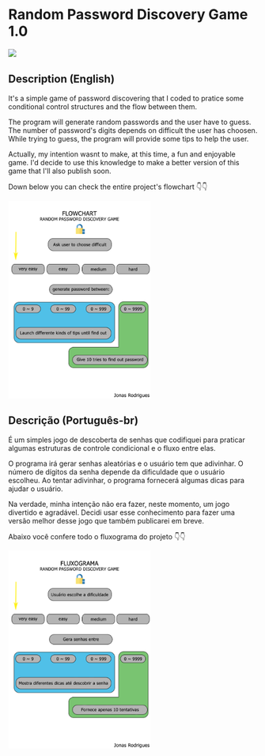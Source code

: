 # Random Password Discovery Game 1.0

<img src="https://www.pngrepo.com/png/33352/180/lock.png" height="50">

## Description (English)

It's a simple game of password discovering that I coded to pratice some conditional control structures and the flow between them.

The program will generate random passwords and the user have to guess. The number of password's digits depends on difficult the user has choosen. While trying to guess, the program will provide some tips to help the user.

Actually, my intention wasnt to make, at this time, a fun and enjoyable game. I'd decide to use this knowledge to make a better version of this game that I'll also publish soon.

Down below you can check the entire project's flowchart :point_down::point_down:

<img src="https://raw.githubusercontent.com/JonasRodriguesB/Random-Password-Discovery-Game-1.0/main/flowchart.png" height="400">

## Descrição (Português-br)

É um simples jogo de descoberta de senhas que codifiquei para praticar algumas estruturas de controle condicional e o fluxo entre elas.

O programa irá gerar senhas aleatórias e o usuário tem que adivinhar. O número de dígitos da senha depende da dificuldade que o usuário escolheu. Ao tentar adivinhar, o programa fornecerá algumas dicas para ajudar o usuário.

Na verdade, minha intenção não era fazer, neste momento, um jogo divertido e agradável. Decidi usar esse conhecimento para fazer uma versão melhor desse jogo que também publicarei em breve.

Abaixo você confere todo o fluxograma do projeto :point_down::point_down:

<img src="https://raw.githubusercontent.com/JonasRodriguesB/Random-Password-Discovery-Game-1.0/main/fluxograma.png" height="400">
